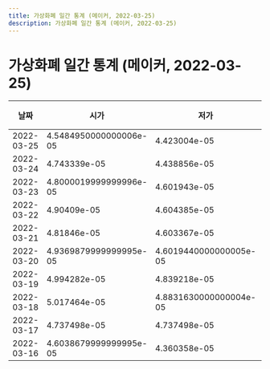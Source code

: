```yaml
---
title: 가상화폐 일간 통계 (메이커, 2022-03-25)
description: 가상화폐 일간 통계 (메이커, 2022-03-25)
---
```


가상화폐 일간 통계 (메이커, 2022-03-25)
===

|날짜|시가|저가|고가|종가|비고|
|--|--|--|--|--|--|
|2022-03-25|4.5484950000000006e-05|4.423004e-05|4.740933e-05|4.637778e-05|    |
|2022-03-24|4.743339e-05|4.438856e-05|4.856348e-05|4.56648e-05|    |
|2022-03-23|4.8000019999999996e-05|4.601943e-05|4.848364e-05|4.656694e-05|    |
|2022-03-22|4.90409e-05|4.604385e-05|4.904099e-05|4.8000019999999996e-05|    |
|2022-03-21|4.81846e-05|4.603367e-05|5.20359e-05|4.802728e-05|    |
|2022-03-20|4.9369879999999995e-05|4.6019440000000005e-05|4.978321e-05|4.8184570000000004e-05|    |
|2022-03-19|4.994282e-05|4.839218e-05|5.149531e-05|4.949598e-05|    |
|2022-03-18|5.017464e-05|4.8831630000000004e-05|5.188686e-05|4.8831630000000004e-05|    |
|2022-03-17|4.737498e-05|4.737498e-05|5.103494e-05|5.002214e-05|    |
|2022-03-16|4.6038679999999995e-05|4.360358e-05|4.937313e-05|4.788653e-05|    |
